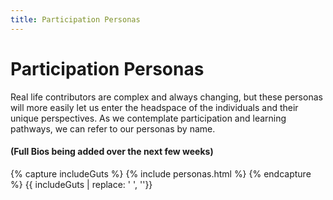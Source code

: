 ```yaml
---
title: Participation Personas
---
```


# Participation Personas

  Real life contributors are complex and always changing, but these personas will more easily let us enter the headspace of the individuals and their unique perspectives.  As we contemplate participation and learning pathways, we can refer to our personas by name.

#### (Full Bios being added over the next few weeks)

{% capture includeGuts %}
{% include personas.html %}
{% endcapture %}
{{ includeGuts | replace: '    ', ''}}

